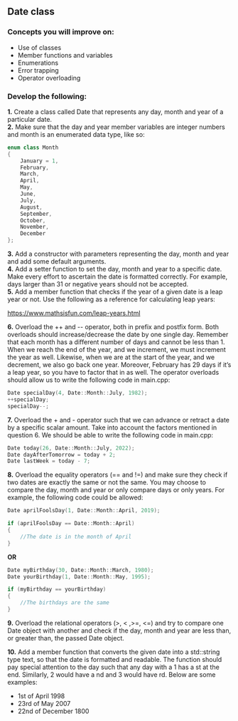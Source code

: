 ## Date class

### Concepts you will improve on:

- Use of classes
- Member functions and variables
- Enumerations
- Error trapping
- Operator overloading

### Develop the following:

<b>1.</b> Create a class called Date that represents any day, month and year of a particular date. <br>
<b>2.</b> Make sure that the day and year member variables are integer numbers and month is an enumerated data type, like so:

```cpp
enum class Month
{
	January = 1,
	February,
	March,
	April,
	May,
	June,
	July,
	August,
	September,
	October,
	November,
	December
};
```

<b>3.</b> Add a constructor with parameters representing the day, month and year and add some default arguments. <br>
<b>4.</b> Add a setter function to set the day, month and year to a specific date. Make every effort to ascertain the date is formatted correctly. For example, days larger than 31 or negative years should not be accepted. <br>
<b>5.</b> Add a member function that checks if the year of a given date is a leap year or not. Use the following as a reference for calculating leap years:

https://www.mathsisfun.com/leap-years.html

<b>6.</b> Overload the ++ and -- operator, both in prefix and postfix form. Both overloads should increase/decrease the date by one single day. Remember that each month has a different number of days and cannot be less than 1. When we reach the end of the year, and we increment, we must increment the year as well. Likewise, when we are at the start of the year, and we decrement, we also go back one year. Moreover, February has 29 days if it’s a leap year, so you have to factor that in as well. The operator overloads should allow us to write the following code in main.cpp:

```cpp
Date specialDay(4, Date::Month::July, 1982);
++specialDay;
specialDay--;
```

<b>7.</b> Overload the + and - operator such that we can advance or retract a date by a specific scalar amount. Take into account the factors mentioned in question 6. We should be able to write the following code in main.cpp:

```cpp
Date today(26, Date::Month::July, 2022);
Date dayAfterTomorrow = today + 2;
Date lastWeek = today - 7;
```

<b>8.</b> Overload the equality operators (== and !=) and make sure they check if two dates are exactly the same or not the same. You may choose to compare the day, month and year or only compare days or only years. For example, the following code could be allowed:

```cpp
Date aprilFoolsDay(1, Date::Month::April, 2019);

if (aprilFoolsDay == Date::Month::April)
{
    //The date is in the month of April
}
```

<b>OR</b>

```cpp
Date myBirthday(30, Date::Month::March, 1980);
Date yourBirthday(1, Date::Month::May, 1995);

if (myBirthday == yourBirthday)
{
    //The birthdays are the same
}
```

<b>9.</b> Overload the relational operators (>, < ,>=, <=) and try to compare one Date object with another and check if the day, month and year are less than, or greater than, the passed Date object. <br>

<b>10.</b> Add a member function that converts the given date into a std::string type text, so that the date is formatted and readable. The function should pay special attention to the day such that any day with a 1 has a st at the end. Similarly, 2 would have a nd and 3 would have rd. Below are some examples:

- 1st of April 1998
- 23rd of May 2007
- 22nd of December 1800
